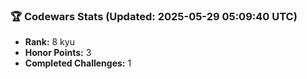 ### 🏆 Codewars Stats (Updated: 2025-05-29 05:09:40 UTC)

- **Rank:** 8 kyu
- **Honor Points:** 3
- **Completed Challenges:** 1
